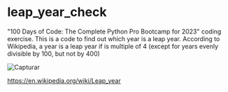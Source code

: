 # leap_year_check
"100 Days of Code: The Complete Python Pro Bootcamp for 2023" coding exercise.
This is a code to find out which year is a leap year. According to Wikipedia, a year is a leap year if is multiple of 4 (except for years evenly divisible by 100, but not by 400)


![Capturar](https://user-images.githubusercontent.com/69269110/211728677-60bc3fa3-cd41-43ef-914b-db4a993c4697.PNG)

https://en.wikipedia.org/wiki/Leap_year

